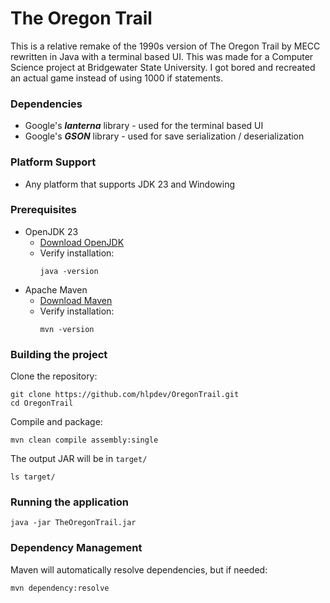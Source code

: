 ﻿# The Oregon Trail
This is a relative remake of the 1990s version of The Oregon Trail by MECC
rewritten in Java with a terminal based UI. This was made for a Computer 
Science project at Bridgewater State University. I got bored and recreated
an actual game instead of using 1000 if statements.

### Dependencies
* Google's ***lanterna*** library - used for the terminal based UI
* Google's ***GSON*** library - used for save serialization / deserialization

### Platform Support
* Any platform that supports JDK 23 and Windowing

### Prerequisites
* OpenJDK 23
  * [Download OpenJDK](https://jdk.java.net/)
  * Verify installation: 
    ```shell
    java -version
    ```
* Apache Maven
  * [Download Maven](https://maven.apache.org/download.cgi)
  * Verify installation:
    ```shell
    mvn -version
    ```
    
### Building the project
Clone the repository:
```shell
git clone https://github.com/hlpdev/OregonTrail.git
cd OregonTrail
```

Compile and package:
```shell
mvn clean compile assembly:single
```

The output JAR will be in ``target/``
```shell
ls target/
```

### Running the application
```shell
java -jar TheOregonTrail.jar
```

### Dependency Management
Maven will automatically resolve dependencies, but if needed:
```shell
mvn dependency:resolve
```